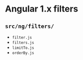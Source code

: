 Angular 1.x filters
===================

`src/ng/filters/`
-----------------

  * `filter.js`
  * `filters.js`
  * `limitTo.js`
  * `orderBy.js`
